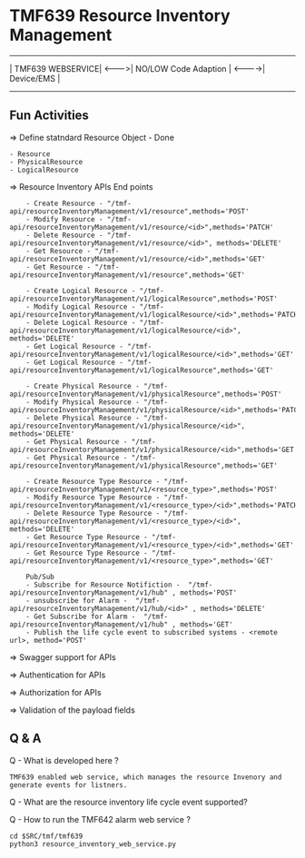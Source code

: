 # TMF639 Resource Inventory Management

 ------------------        ----------------------         ------------
| TMF639 WEBSERVICE| <--->| NO/LOW Code Adaption | <---->| Device/EMS |
 ------------------        ----------------------         ------------


 ## Fun Activities
 => Define statndard Resource Object - Done
 
    - Resource
    - PhysicalResource
    - LogicalResource

 => Resource Inventory APIs End points

        - Create Resource - "/tmf-api/resourceInventoryManagement/v1/resource",methods='POST'
        - Modify Resource - "/tmf-api/resourceInventoryManagement/v1/resource/<id>",methods='PATCH' 
        - Delete Resource - "/tmf-api/resourceInventoryManagement/v1/resource/<id>", methods='DELETE' 
        - Get Resource - "/tmf-api/resourceInventoryManagement/v1/resource/<id>",methods='GET' 
        - Get Resource - "/tmf-api/resourceInventoryManagement/v1/resource",methods='GET' 

        - Create Logical Resource - "/tmf-api/resourceInventoryManagement/v1/logicalResource",methods='POST'
        - Modify Logical Resource - "/tmf-api/resourceInventoryManagement/v1/logicalResource/<id>",methods='PATCH' 
        - Delete Logical Resource - "/tmf-api/resourceInventoryManagement/v1/logicalResource/<id>", methods='DELETE' 
        - Get Logical Resource - "/tmf-api/resourceInventoryManagement/v1/logicalResource/<id>",methods='GET' 
        - Get Logical Resource - "/tmf-api/resourceInventoryManagement/v1/logicalResource",methods='GET' 

        - Create Physical Resource - "/tmf-api/resourceInventoryManagement/v1/physicalResource",methods='POST'
        - Modify Physical Resource - "/tmf-api/resourceInventoryManagement/v1/physicalResource/<id>",methods='PATCH' 
        - Delete Physical Resource - "/tmf-api/resourceInventoryManagement/v1/physicalResource/<id>", methods='DELETE' 
        - Get Physical Resource - "/tmf-api/resourceInventoryManagement/v1/physicalResource/<id>",methods='GET' 
        - Get Physical Resource - "/tmf-api/resourceInventoryManagement/v1/physicalResource",methods='GET' 
       
        - Create Resource Type Resource - "/tmf-api/resourceInventoryManagement/v1/<resource_type>",methods='POST'
        - Modify Resource Type Resource - "/tmf-api/resourceInventoryManagement/v1/<resource_type>/<id>",methods='PATCH' 
        - Delete Resource Type Resource - "/tmf-api/resourceInventoryManagement/v1/<resource_type>/<id>", methods='DELETE' 
        - Get Resource Type Resource - "/tmf-api/resourceInventoryManagement/v1/<resource_type>/<id>",methods='GET' 
        - Get Resource Type Resource - "/tmf-api/resourceInventoryManagement/v1/<resource_type>",methods='GET' 
       
        Pub/Sub
        - Subscribe for Resource Notifiction -  "/tmf-api/resourceInventoryManagement/v1/hub" , methods='POST'  
        - unsubscribe for Alarm -  "/tmf-api/resourceInventoryManagement/v1/hub/<id>" , methods='DELETE' 
        - Get Subscribe for Alarm -  "/tmf-api/resourceInventoryManagement/v1/hub" , methods='GET' 
        - Publish the life cycle event to subscribed systems - <remote url>, method='POST'

=> Swagger support for APIs

=> Authentication for APIs

=> Authorization for APIs

=> Validation of the payload fields


## Q & A
Q - What is developed here ?

    TMF639 enabled web service, which manages the resource Invenory and generate events for listners.

Q - What are the resource inventory life cycle event supported?
    
Q - How to run the TMF642 alarm web service ?
    
    cd $SRC/tmf/tmf639
    python3 resource_inventory_web_service.py

    

 
